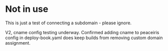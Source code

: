 # Not in use

This is just a test of connecting a subdomain - please ignore.  

V2, cname config testing underway.
Confirmed adding cname to peaceiris config in deploy-book.yaml does keep builds from removing custom domain assignment.
